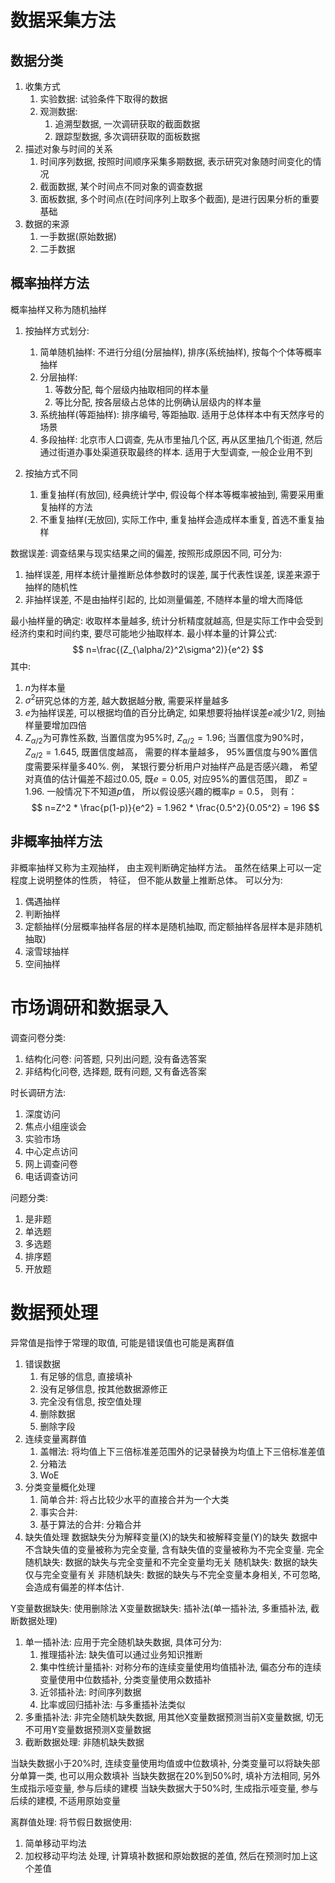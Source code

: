 # 数据采集方法

## 数据分类
1. 收集方式
    1. 实验数据: 试验条件下取得的数据
    2. 观测数据:
        1. 追溯型数据, 一次调研获取的截面数据
        2. 跟踪型数据, 多次调研获取的面板数据
2. 描述对象与时间的关系
    1. 时间序列数据, 按照时间顺序采集多期数据, 表示研究对象随时间变化的情况
    2. 截面数据, 某个时间点不同对象的调查数据
    3. 面板数据, 多个时间点(在时间序列上取多个截面), 是进行因果分析的重要基础
3. 数据的来源
    1. 一手数据(原始数据)
    2. 二手数据


## 概率抽样方法
概率抽样又称为随机抽样

1. 按抽样方式划分:
    1. 简单随机抽样: 不进行分组(分层抽样), 排序(系统抽样), 按每个个体等概率抽样
    2. 分层抽样:
        1. 等数分配, 每个层级内抽取相同的样本量
        2. 等比分配, 按各层级占总体的比例确认层级内的样本量
    3. 系统抽样(等距抽样): 排序编号, 等距抽取. 适用于总体样本中有天然序号的场景
    4. 多段抽样: 北京市人口调查, 先从市里抽几个区, 再从区里抽几个街道, 然后通过街道办事处渠道获取最终的样本. 适用于大型调查, 一般企业用不到

2. 按抽方式不同
    1. 重复抽样(有放回), 经典统计学中, 假设每个样本等概率被抽到, 需要采用重复抽样的方法
    2. 不重复抽样(无放回), 实际工作中, 重复抽样会造成样本重复, 首选不重复抽样

数据误差: 调查结果与现实结果之间的偏差, 按照形成原因不同, 可分为:
1. 抽样误差, 用样本统计量推断总体参数时的误差, 属于代表性误差, 误差来源于抽样的随机性
2. 非抽样误差, 不是由抽样引起的, 比如测量偏差, 不随样本量的增大而降低

最小抽样量的确定: 收取样本量越多, 统计分析精度就越高, 但是实际工作中会受到经济约束和时间约束, 要尽可能地少抽取样本. 最小样本量的计算公式:
$$
n=\frac{(Z_{\alpha/2}^2\sigma^2)}{e^2}
$$
其中:
1. $n$为样本量
2. $\sigma^2$研究总体的方差, 越大数据越分散, 需要采样量越多
3. $e$为抽样误差, 可以根据均值的百分比确定, 如果想要将抽样误差$e$减少$1/2$, 则抽样量要增加四倍
4. $Z_{\alpha/2}$为可靠性系数, 当置信度为95\%时, $Z_{\alpha/2}=1.96$; 当置信度为90\%时， $Z_{\alpha/2}=1.645$, 既置信度越高， 需要的样本量越多， 95\%置信度与90\%置信度需要采样量多40\%.
例， 某银行要分析用户对抽样产品是否感兴趣， 希望对真值的估计偏差不超过0.05, 既$e=0.05$, 对应95\%的置信范围， 即$Z=1.96$. 一般情况下不知道$p$值， 所以假设感兴趣的概率$p=0.5$， 则有：
$$
n=Z^2 * \frac{p(1-p)}{e^2} = 1.962 * \frac{0.5^2}{0.05^2} = 196
$$

## 非概率抽样方法
非概率抽样又称为主观抽样， 由主观判断确定抽样方法。 虽然在结果上可以一定程度上说明整体的性质， 特征， 但不能从数量上推断总体。 可以分为:
1. 偶遇抽样
2. 判断抽样
3. 定额抽样(分层概率抽样各层的样本是随机抽取, 而定额抽样各层样本是非随机抽取)
4. 滚雪球抽样
5. 空间抽样


# 市场调研和数据录入

调查问卷分类:
1. 结构化问卷: 问答题, 只列出问题, 没有备选答案
2. 非结构化问卷, 选择题, 既有问题, 又有备选答案

时长调研方法:
1. 深度访问
2. 焦点小组座谈会
3. 实验市场
4. 中心定点访问
5. 网上调查问卷
6. 电话调查访问

问题分类:
1. 是非题
2. 单选题
3. 多选题
4. 排序题
5. 开放题

# 数据预处理
异常值是指悖于常理的取值, 可能是错误值也可能是离群值

1. 错误数据
    1. 有足够的信息, 直接填补
    2. 没有足够信息, 按其他数据源修正
    3. 完全没有信息, 按空值处理
    4. 删除数据
    5. 删除字段
2. 连续变量离群值
    1. 盖帽法: 将均值上下三倍标准差范围外的记录替换为均值上下三倍标准差值
    2. 分箱法
    3. WoE
3. 分类变量概化处理
    1. 简单合并: 将占比较少水平的直接合并为一个大类
    2. 事实合并: 
    3. 基于算法的合并: 分箱合并
4. 缺失值处理
数据缺失分为解释变量(X)的缺失和被解释变量(Y)的缺失
数据中不含缺失值的变量被称为完全变量, 含有缺失值的变量被称为不完全变量.
完全随机缺失: 数据的缺失与完全变量和不完全变量均无关
随机缺失: 数据的缺失仅与完全变量有关
非随机缺失: 数据的缺失与不完全变量本身相关, 不可忽略, 会造成有偏差的样本估计.

Y变量数据缺失: 使用删除法
X变量数据缺失: 插补法(单一插补法, 多重插补法, 截断数据处理)

1. 单一插补法: 应用于完全随机缺失数据, 具体可分为:
    1. 推理插补法: 缺失值可以通过业务知识推断
    2. 集中性统计量插补: 对称分布的连续变量使用均值插补法, 偏态分布的连续变量使用中位数插补, 分类变量使用众数插补
    3. 近邻插补法: 时间序列数据
    4. 比率或回归插补法: 与多重插补法类似
2. 多重插补法: 非完全随机缺失数据, 用其他X变量数据预测当前X变量数据, 切无不可用Y变量数据预测X变量数据
3. 截断数据处理: 非随机缺失数据


当缺失数据小于20%时, 连续变量使用均值或中位数填补, 分类变量可以将缺失部分单算一类, 也可以用众数填补
当缺失数据在20%到50%时, 填补方法相同, 另外生成指示哑变量, 参与后续的建模
当缺失数据大于50%时, 生成指示哑变量, 参与后续的建模, 不适用原始变量


离群值处理:
将节假日数据使用:
1. 简单移动平均法
2. 加权移动平均法
处理, 计算填补数据和原始数据的差值, 然后在预测时加上这个差值